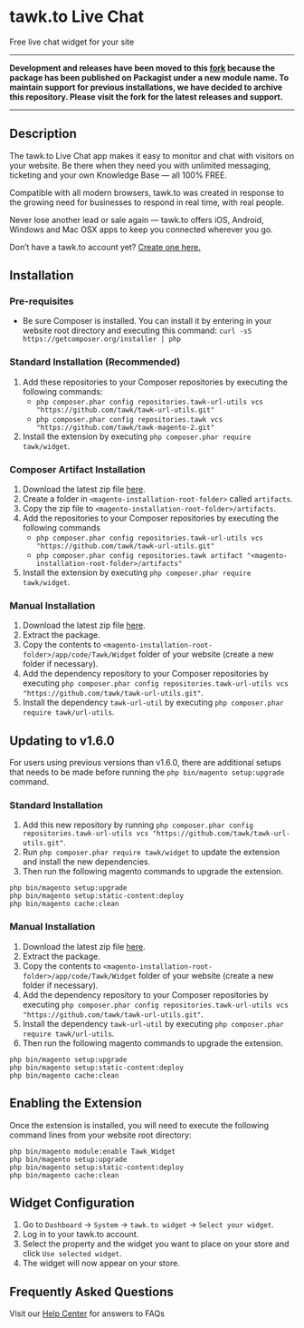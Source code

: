 # tawk.to Live Chat

Free live chat widget for your site

***
**Development and releases have been moved to this [fork](https://github.com/tawk/tawk-magento-2-package) because the package has been published on Packagist under a new module name. To maintain support for previous installations, we have decided to archive this repository. Please visit the fork for the latest releases and support.**
***

## Description

The tawk.to Live Chat app makes it easy to monitor and chat with visitors on your website. Be there when they need you with unlimited messaging, ticketing and your own Knowledge Base — all 100% FREE.

Compatible with all modern browsers, tawk.to was created in response to the growing need for businesses to respond in real time, with real people.

Never lose another lead or sale again — tawk.to offers iOS, Android, Windows and Mac OSX apps to keep you connected wherever you go.

Don’t have a tawk.to account yet? [Create one here.](https://tawk.to/?utm_source=zencart&utm_medium=link&utm_campaign=signup)

## Installation

### Pre-requisites
- Be sure Composer is installed. You can install it by entering in your website root directory and executing this command: `curl -sS https://getcomposer.org/installer | php`

### Standard Installation (Recommended)
1. Add these repositories to your Composer repositories by executing the following commands:
	- `php composer.phar config repositories.tawk-url-utils vcs "https://github.com/tawk/tawk-url-utils.git"`
	- `php composer.phar config repositories.tawk vcs "https://github.com/tawk/tawk-magento-2.git"`
2. Install the extension by executing `php composer.phar require tawk/widget`.

### Composer Artifact Installation
1. Download the latest zip file [here](https://github.com/tawk/tawk-magento-2/releases).
2. Create a folder in `<magento-installation-root-folder>` called `artifacts`.
3. Copy the zip file to `<magento-installation-root-folder>/artifacts`.
4. Add the repositories to your Composer repositories by executing the following commands
	- `php composer.phar config repositories.tawk-url-utils vcs "https://github.com/tawk/tawk-url-utils.git"`
	- `php composer.phar config repositories.tawk artifact "<magento-installation-root-folder>/artifacts"`
5. Install the extension by executing `php composer.phar require tawk/widget`.

### Manual Installation
1. Download the latest zip file [here](https://github.com/tawk/tawk-magento-2/releases).
2. Extract the package.
3. Copy the contents to `<magento-installation-root-folder>/app/code/Tawk/Widget` folder of your website (create a new folder if necessary).
4. Add the dependency repository to your Composer repositories by executing `php composer.phar config repositories.tawk-url-utils vcs "https://github.com/tawk/tawk-url-utils.git"`.
5. Install the dependency `tawk-url-util` by executing `php composer.phar require tawk/url-utils`.

## Updating to v1.6.0
For users using previous versions than v1.6.0, there are additional setups that needs to be made before running the `php bin/magento setup:upgrade` command.

### Standard Installation
1. Add this new repository by running `php composer.phar config repositories.tawk-url-utils vcs "https://github.com/tawk/tawk-url-utils.git"`.
2. Run `php composer.phar require tawk/widget` to update the extension and install the new dependencies.
3. Then run the following magento commands to upgrade the extension.
```
php bin/magento setup:upgrade
php bin/magento setup:static-content:deploy
php bin/magento cache:clean
```

### Manual Installation
1. Download the latest zip file [here](https://github.com/tawk/tawk-magento-2/releases).
2. Extract the package.
3. Copy the contents to `<magento-installation-root-folder>/app/code/Tawk/Widget` folder of your website (create a new folder if necessary).
4. Add the dependency repository to your Composer repositories by executing `php composer.phar config repositories.tawk-url-utils vcs "https://github.com/tawk/tawk-url-utils.git"`.
5. Install the dependency `tawk-url-util` by executing `php composer.phar require tawk/url-utils`.
3. Then run the following magento commands to upgrade the extension.
```
php bin/magento setup:upgrade
php bin/magento setup:static-content:deploy
php bin/magento cache:clean
```

## Enabling the Extension
Once the extension is installed, you will need to execute the following command lines from your website root directory:
```
php bin/magento module:enable Tawk_Widget
php bin/magento setup:upgrade
php bin/magento setup:static-content:deploy
php bin/magento cache:clean
```

## Widget Configuration
1. Go to `Dashboard` -> `System` -> `tawk.to widget` -> `Select your widget`.
2. Log in to your tawk.to account.
3. Select the property and the widget you want to place on your store and click `Use selected widget`.
4. The widget will now appear on your store.

## Frequently Asked Questions
Visit our [Help Center](https://help.tawk.to/) for answers to FAQs
